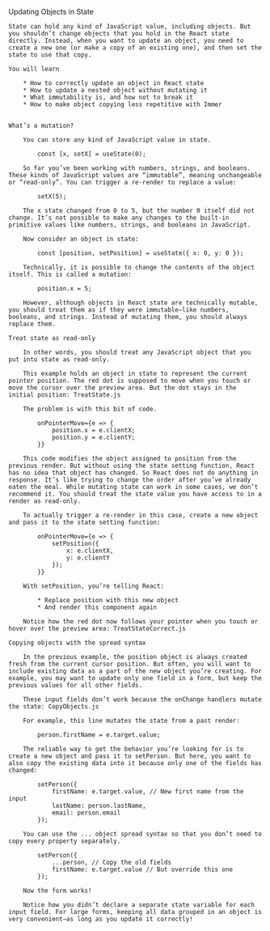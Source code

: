 Updating Objects in State

    State can hold any kind of JavaScript value, including objects. But you shouldn’t change objects that you hold in the React state directly. Instead, when you want to update an object, you need to create a new one (or make a copy of an existing one), and then set the state to use that copy.

    You will learn

        * How to correctly update an object in React state
        * How to update a nested object without mutating it
        * What immutability is, and how not to break it
        * How to make object copying less repetitive with Immer


    What’s a mutation?

        You can store any kind of JavaScript value in state.

            const [x, setX] = useState(0);

        So far you’ve been working with numbers, strings, and booleans. These kinds of JavaScript values are “immutable”, meaning unchangeable or “read-only”. You can trigger a re-render to replace a value:

            setX(5);

        The x state changed from 0 to 5, but the number 0 itself did not change. It’s not possible to make any changes to the built-in primitive values like numbers, strings, and booleans in JavaScript.

        Now consider an object in state:

            const [position, setPosition] = useState({ x: 0, y: 0 });

        Technically, it is possible to change the contents of the object itself. This is called a mutation:

            position.x = 5;

        However, although objects in React state are technically mutable, you should treat them as if they were immutable—like numbers, booleans, and strings. Instead of mutating them, you should always replace them.

    Treat state as read-only

        In other words, you should treat any JavaScript object that you put into state as read-only.

        This example holds an object in state to represent the current pointer position. The red dot is supposed to move when you touch or move the cursor over the preview area. But the dot stays in the initial position: TreatState.js

        The problem is with this bit of code.

            onPointerMove={e => {
                position.x = e.clientX;
                position.y = e.clientY;
            }}

        This code modifies the object assigned to position from the previous render. But without using the state setting function, React has no idea that object has changed. So React does not do anything in response. It’s like trying to change the order after you’ve already eaten the meal. While mutating state can work in some cases, we don’t recommend it. You should treat the state value you have access to in a render as read-only.

        To actually trigger a re-render in this case, create a new object and pass it to the state setting function:

            onPointerMove={e => {
                setPosition({
                    x: e.clientX,
                    y: e.clientY
                });
            }}

        With setPosition, you’re telling React:

            * Replace position with this new object
            * And render this component again

        Notice how the red dot now follows your pointer when you touch or hover over the preview area: TreatStateCorrect.js

    Copying objects with the spread syntax

        In the previous example, the position object is always created fresh from the current cursor position. But often, you will want to include existing data as a part of the new object you’re creating. For example, you may want to update only one field in a form, but keep the previous values for all other fields.

        These input fields don’t work because the onChange handlers mutate the state: CopyObjects.js

        For example, this line mutates the state from a past render:

            person.firstName = e.target.value;

        The reliable way to get the behavior you’re looking for is to create a new object and pass it to setPerson. But here, you want to also copy the existing data into it because only one of the fields has changed:

            setPerson({
                firstName: e.target.value, // New first name from the input
                lastName: person.lastName,
                email: person.email
            });

        You can use the ... object spread syntax so that you don’t need to copy every property separately.

            setPerson({
                ...person, // Copy the old fields
                firstName: e.target.value // But override this one
            });

        Now the form works!

        Notice how you didn’t declare a separate state variable for each input field. For large forms, keeping all data grouped in an object is very convenient—as long as you update it correctly!
